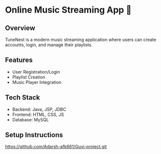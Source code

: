 # Online Music Streaming App 🎵

## Overview
TuneNest is a modern music streaming application where users can create accounts, login, and manage their playlists.

## Features
- User Registration/Login
- Playlist Creation
- Music Player Integration

## Tech Stack
- Backend: Java, JSP, JDBC
- Frontend: HTML, CSS, JS
- Database: MySQL
## Setup Instructions
https://github.com/Adarsh-afk661/Guvi-project.git
